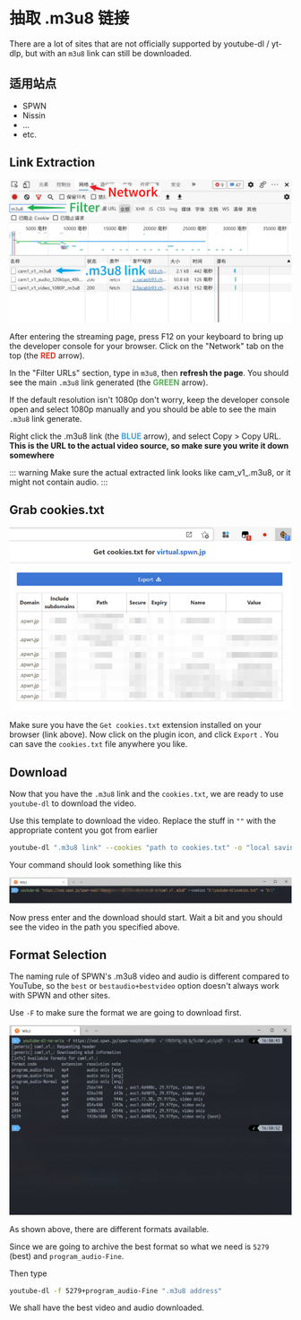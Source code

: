 # 抽取 .m3u8 链接

There are a lot of sites that are not officially supported by youtube-dl / yt-dlp, but with an `m3u8` link can still be downloaded.

## 适用站点

- SPWN
- Nissin
- ...
- etc.

## Link Extraction

![step](./m3u8-0001.jpg)

After entering the streaming page, press F12 on your keyboard to bring up the developer console for your browser. Click on the "Network" tab on the top (the <span style="color:#e93320; font-weight:bold">RED</span> arrow).

In the "Filter URLs" section, type in `m3u8`, then **refresh the page**. You should see the main `.m3u8` link generated (the <span style="color:#59ac59; font-weight:bold">GREEN</span> arrow).

If the default resolution isn't 1080p don't worry, keep the developer console open and select 1080p manually and you should be able to see the main `.m3u8` link generate.

Right click the .m3u8 link (the <span style="color:#43a2e3; font-weight:bold">BLUE</span> arrow), and select Copy > Copy URL. **This is the URL to the actual video source, so make sure you write it down somewhere**

::: warning
Make sure the actual extracted link looks like cam_v1_.m3u8, or it might not contain audio.
:::

## Grab cookies.txt

![cookies](./m3u8-0002.jpg)

Make sure you have the `Get cookies.txt` extension installed on your browser (link above). Now click on the plugin icon, and click `Export` . You can save the `cookies.txt` file anywhere you like.

## Download

Now that you have the `.m3u8` link and the `cookies.txt`, we are ready to use `youtube-dl` to download the video. 

Use this template to download the video. Replace the stuff in `""` with the appropriate content you got from earlier

```bash
youtube-dl ".m3u8 link" --cookies "path to cookies.txt" -o "local saving path"
```

Your command should look something like this

![downloadlink](./m3u8-0003.jpg)

Now press enter and the download should start. Wait a bit and you should see the video in the path you specified above.

## Format Selection

The naming rule of SPWN's .m3u8 video and audio is different compared to YouTube, so the `best` or `bestaudio+bestvideo` option doesn't always work with SPWN and other sites.

Use `-F` to make sure the format we are going to download first.

![format](./m3u8-0004.jpg)

As shown above, there are different formats available.

Since we are going to archive the best format so what we need is `5279` (best) and `program_audio-Fine`.

Then type

```bash
youtube-dl -f 5279+program_audio-Fine ".m3u8 address"
```

We shall have the best video and audio downloaded.
